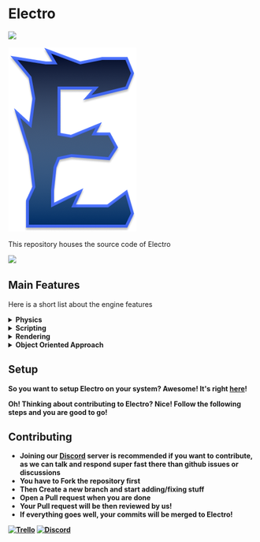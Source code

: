 # Electro

![](https://img.shields.io/badge/version-0.0.1-red)

![](Resources/Branding/MainBody.png)

This repository houses the source code of Electro  

![](https://i.ibb.co/SvKLZTQ/image-2021-04-12-172502.png)

## Main Features

Here is a short list about the engine features

<details>
    <summary><b>Physics</b></summary>
    0) <b>Integrated 3D Physics Engine, powered by NVIDIA PhysX<b><br/>
    1) <b>Rigid body dynamics: static, dynamic and kinematic bodies<b><br/>
    2) <b>Collision detection with triggers and callbacks<b><br/>
    3) <b>Raycasting Support<b><br/>
    4) And many more!
</details>

<details>
    <summary><b>Scripting</b></summary>
    0) Full featured C# Scripting, robust C# API. You can learn more about it <a href="Resources/Docs/CSharpScriptSystem.md">here</a>!<br/>
</details>

<details>
    <summary><b>Rendering</b></summary>
    0) <b>3D Renderer packed with B-Phong lightning model<b><br/>
    1) <b>Robust 2D Batch Renderer<b><br/>
</details>

<details>
    <summary><b>Object Oriented Approach</b></summary>
    0) <b>Entity Component System(ECS) approach<b><br/>
    1) <b>50+ supported objects formats via Assimp (with automatic normal & tangent generation)<b><br/>
    2) <b>Event system<b><br/>
    3) <b>Logging, image & cubemap loading via editor, YAML reading, UUID, random generators and many more!<b><br/>
    4) <b>Editor with multiple draggable windows (docking)<b><br/>
    5) <b>File dialogs, texture viewer, material & component editors<b><br/>
    6) <b>ElectroVault system for asset management<b><br/>
    7) <b>Integrated console<b><br/>
    8) <b>One-click scene loading/saving, YAML serializer(and deserializer) for all components and resources<b><br/>
    9) And many more!
</details>

## Setup

So you want to setup Electro on your system? Awesome! It's right [here](Resources/Docs/Setup.md)!

Oh! Thinking about contributing to Electro? Nice! Follow the following steps and you are good to go!

## Contributing

- Joining our [Discord](https://discord.gg/Y2MXHNQxGm) server is recommended if you want to contribute, as we can talk and respond super fast there than github issues or discussions
- You have to Fork the repository first
- Then Create a new branch and start adding/fixing stuff
- Open a Pull request when you are done
- Your Pull  request will be then reviewed by us!
- If everything goes well, your commits will be merged to Electro!

[![Trello](https://img.shields.io/badge/board-trello-blue.svg)](https://trello.com/b/XWRZuD3R)
[![Discord](https://img.shields.io/badge/Electro%20--blue.svg?style=social&logo=Discord)](https://discord.gg/Y2MXHNQxGm)
